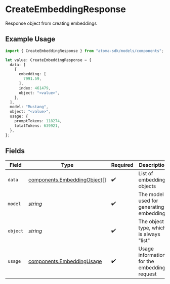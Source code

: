 # CreateEmbeddingResponse

Response object from creating embeddings

## Example Usage

```typescript
import { CreateEmbeddingResponse } from "atoma-sdk/models/components";

let value: CreateEmbeddingResponse = {
  data: [
    {
      embedding: [
        7991.59,
      ],
      index: 461479,
      object: "<value>",
    },
  ],
  model: "Mustang",
  object: "<value>",
  usage: {
    promptTokens: 118274,
    totalTokens: 639921,
  },
};
```

## Fields

| Field                                                                      | Type                                                                       | Required                                                                   | Description                                                                |
| -------------------------------------------------------------------------- | -------------------------------------------------------------------------- | -------------------------------------------------------------------------- | -------------------------------------------------------------------------- |
| `data`                                                                     | [components.EmbeddingObject](../../models/components/embeddingobject.md)[] | :heavy_check_mark:                                                         | List of embedding objects                                                  |
| `model`                                                                    | *string*                                                                   | :heavy_check_mark:                                                         | The model used for generating embeddings                                   |
| `object`                                                                   | *string*                                                                   | :heavy_check_mark:                                                         | The object type, which is always "list"                                    |
| `usage`                                                                    | [components.EmbeddingUsage](../../models/components/embeddingusage.md)     | :heavy_check_mark:                                                         | Usage information for the embeddings request                               |